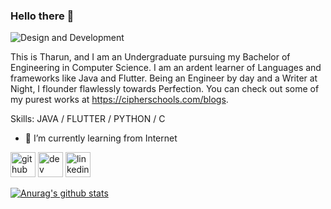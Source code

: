### Hello there 👋


![Design and Development](https://github.com/tharunc/tharunc/tree/main/assets/giff.gif)

This is Tharun, and I am an Undergraduate pursuing my Bachelor of Engineering in Computer Science. I am an ardent learner of Languages and frameworks like Java and Flutter.
Being an Engineer by day and a Writer at Night, I flounder flawlessly towards Perfection. You can check out some of my purest works at https://cipherschools.com/blogs.


Skills: JAVA / FLUTTER / PYTHON / C

- 🌱 I’m currently learning from Internet 


[<img src='https://cdn.jsdelivr.net/npm/simple-icons@3.0.1/icons/github.svg' alt='github' height='40'>](https://github.com/tharunc)  [<img src='https://cdn.jsdelivr.net/npm/simple-icons@3.0.1/icons/hashnode.svg' alt='dev' height='40'>](https://cipherschools.com/blogs)  [<img src='https://cdn.jsdelivr.net/npm/simple-icons@3.0.1/icons/linkedin.svg' alt='linkedin' height='40'>](https://www.linkedin.com/in/tharunc/)  



[![Anurag's github stats](https://github-readme-stats.vercel.app/api?username=tharunc)](https://github.com/anuraghazra/github-readme-stats)

